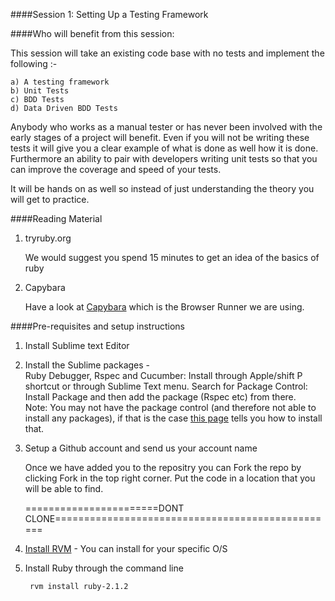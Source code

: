 ####Session 1: Setting Up a Testing Framework

####Who will benefit from this session:

This session will take an existing code base with no tests and implement the following :- 

	a) A testing framework
	b) Unit Tests
	c) BDD Tests
	d) Data Driven BDD Tests

Anybody who works as a manual tester or has never been involved with the early stages of a project will benefit. Even if you will not be writing these tests it will give you a clear example of what is done as well how it is done. Furthermore an ability to pair with developers writing unit tests so that you can improve the coverage and speed of your tests.

It will be hands on as well so instead of just understanding the theory you will get to practice.

####Reading Material

1. tryruby.org 
	
	We would suggest you spend 15 minutes to get an idea of the basics of ruby

2. Capybara 

	Have a look at <a href="http://rubydoc.info/github/jnicklas/capybara/master#Using_Capybara_with_Cucumber" target="_blank">Capybara</a> which is the Browser Runner we are using.


####Pre-requisites and setup instructions

1. Install Sublime text Editor

2. Install the Sublime packages - <br>
			Ruby Debugger, Rspec and Cucumber: 
				Install through Apple/shift P shortcut or through Sublime Text menu. 
				Search for Package Control: Install Package and then add the package (Rspec etc) from there.<br>
			Note: You may not have the package control (and therefore not able to install any packages), if that is the case <a href="https://sublime.wbond.net/installation" target="_blank">this page</a> tells you how to install that.<br>


3. Setup a Github account and send us your account name

	Once we have added you to the repositry you can Fork the repo by clicking Fork in the top right corner. Put the code in a location that you will be able to find.

	=======================DONT CLONE=================================================

4. <a href="http://rvm.io/rvm/install" target="_blank">Install RVM</a> - You can install for your specific O/S 
	

5. Install Ruby through the command line 

		rvm install ruby-2.1.2


